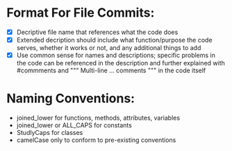 # Format For File Commits:
 - [X] Decriptive file name that references what the code does
 - [X] Extended decription should include what function/purpose the code serves, whether it works or not, and any additional things to add
 - [X] Use common sense for names and descriptions; specific problems in the code can be referenced in the description and further explained with #commments and """ Multi-line ... comments """ in the code itself
      
# Naming Conventions:
 * joined_lower for functions, methods, attributes, variables
 * joined_lower or ALL_CAPS for constants
 * StudlyCaps for classes
 * camelCase only to conform to pre-existing conventions
